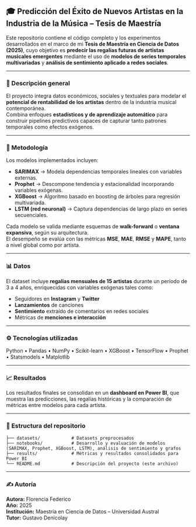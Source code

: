## 🎓 Predicción del Éxito de Nuevos Artistas en la Industria de la Música – Tesis de Maestría

Este repositorio contiene el código completo y los experimentos desarrollados en el marco de mi **Tesis de Maestría en Ciencia de Datos (2025)**, cuyo objetivo es **predecir las regalías futuras de artistas musicales emergentes** mediante el uso de **modelos de series temporales multivariadas** y **análisis de sentimiento aplicado a redes sociales**.

---

### 🧩 Descripción general
El proyecto integra datos económicos, sociales y textuales para modelar el **potencial de rentabilidad de los artistas** dentro de la industria musical contemporánea.  
Combina enfoques **estadísticos y de aprendizaje automático** para construir pipelines predictivos capaces de capturar tanto patrones temporales como efectos exógenos.

---

### 🧠 Metodología
Los modelos implementados incluyen:

- **SARIMAX** → Modela dependencias temporales lineales con variables externas.  
- **Prophet** → Descompone tendencia y estacionalidad incorporando variables exógenas.  
- **XGBoost** → Algoritmo basado en boosting de árboles para regresión multivariada.  
- **LSTM (red neuronal)** → Captura dependencias de largo plazo en series secuenciales.  

Cada modelo se valida mediante esquemas de **walk-forward** o **ventana expansiva**, según su arquitectura.  
El desempeño se evalúa con las métricas **MSE**, **MAE**, **RMSE** y **MAPE**, tanto a nivel global como por artista.

---

### 📊 Datos
El dataset incluye **regalías mensuales de 15 artistas** durante un período de 3 a 4 años, enriquecidas con variables exógenas tales como:
- Seguidores en **Instagram** y **Twitter**  
- **Lanzamientos** de canciones  
- **Sentimiento** extraído de comentarios en redes sociales  
- Métricas de **menciones e interacción**

---

### ⚙️ Tecnologías utilizadas
Python • Pandas • NumPy • Scikit-learn • XGBoost • TensorFlow • Prophet • Statsmodels • Matplotlib

---

### 📈 Resultados
Los resultados finales se consolidan en un **dashboard en Power BI**, que muestra las predicciones, las regalías históricas y la comparación de métricas entre modelos para cada artista.

---

### 📁 Estructura del repositorio
```text
├── datasets/            # Datasets preprocesados
├── notebooks/           # Desarrollo y evaluación de modelos (SARIMAX, Prophet, XGBoost, LSTM), análisis de sentimiento y grafos
├── results/             # Métricas y resultados consolidados para Power BI
└── README.md            # Descripción del proyecto (este archivo)
```

---

### ✍️ Autoría
**Autora:** Florencia Federico  
**Año:** 2025  
**Institución:** Maestría en Ciencia de Datos – Universidad Austral  
**Tutor:** Gustavo Denicolay  
